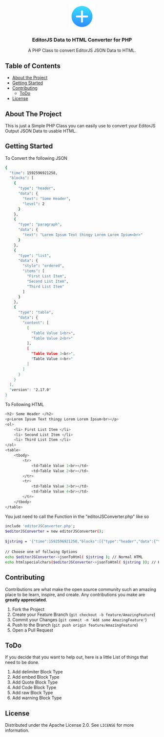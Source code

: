 <!-- PROJECT LOGO -->
<br />
<p align="center">
  <a href="https://github.com/LouisKlimek/EditorJS-Data-to-HTML-Converter-PHP">
    <img src="editorjsLogo.png" alt="EditorJS-Logo" width="80" height="80">
  </a>

  <h3 align="center">EditorJS Data to HTML Converter for PHP</h3>

  <p align="center">
    A PHP Class to convert EditorJS JSON Data to HTML.
    <br />
  </p>
</p>



<!-- TABLE OF CONTENTS -->
## Table of Contents

* [About the Project](#about-the-project)
* [Getting Started](#getting-started)
* [Contributing](#contributing)
  * [ToDo](#todo)
* [License](#license)



<!-- ABOUT THE PROJECT -->
## About The Project

This is just a Simple PHP Class you can easily use to convert your EditorJS Output JSON Data to usable HTML.


<!-- GETTING STARTED -->
## Getting Started

To Convert the following JSON
```sh
{
  "time": 1592596921258,
  "blocks": [
    {
      "type": "header",
      "data": {
        "text": "Some Header",
        "level": 2
      }
    },
    {
      "type": "paragraph",
      "data": {
        "text": "Lorem Ipsum Text thingy Lorem Lorem Ipsum<br>"
      }
    },
    {
      "type": "list",
      "data": {
        "style": "ordered",
        "items": [
          "First List Item",
          "Second List Item",
          "Third List Item"
        ]
      }
    },
    {
      "type": "table",
      "data": {
        "content": [
          [
            "Table Value 1<br>",
            "Table Value 2<br>"
          ],
          [
            "Table Value 3<br>",
            "Table Value 4<br>"
          ]
        ]
      }
    }
  ],
  "version": "2.17.0"
}
```

To Following HTML
```sh
<h2> Some Header </h2>
<p>Lorem Ipsum Text thingy Lorem Lorem Ipsum<br></p>
<ol>
    <li> First List Item </li>
    <li> Second List Item </li>
    <li> Third List Item </li>
</ol>
<table>
    <tbody>
        <tr>
            <td>Table Value 1<br></td>
            <td>Table Value 2<br></td>
        </tr>
        <tr>
            <td>Table Value 3<br></td>
            <td>Table Value 4<br></td>
        </tr>
    </tbody>
</table>
```

You just need to call the Function in the "editorJSConverter.php" like so
```sh
include 'editorJSConverter.php';
$editorJSConverter = new editorJSConverter();

$jstring = '{"time":1592596921258,"blocks":[{"type":"header","data":{"text":"Some Header","level":2}},{"type":"paragraph","data":{"text":"Lorem Ipsum Text thingy Lorem Lorem Ipsum<br>"}},{"type":"list","data":{"style":"ordered","items":["First List Item","Second List Item","Third List Item"]}},{"type":"table","data":{"content":[["Table Value 1<br>","Table Value 2<br>"],["Table Value 3<br>","Table Value 4<br>"]]}}],"version":"2.17.0"}';

// Choose one of follwing Options
echo $editorJSConverter->jsonToHtml( $jstring ); // Normal HTML
echo htmlspecialchars($editorJSConverter->jsonToHtml( $jstring )); // HTML as Plain Text
```


<!-- CONTRIBUTING -->
## Contributing

Contributions are what make the open source community such an amazing place to be learn, inspire, and create. Any contributions you make are **greatly appreciated**.

1. Fork the Project
2. Create your Feature Branch (`git checkout -b feature/AmazingFeature`)
3. Commit your Changes (`git commit -m 'Add some AmazingFeature'`)
4. Push to the Branch (`git push origin feature/AmazingFeature`)
5. Open a Pull Request



<!-- TODO -->
## ToDo

If you decide that you want to help out, here is a little List of things that need to be done.

1. Add delimiter Block Type
2. Add embed Block Type
3. Add Quote Block Type
4. Add Code Block Type
5. Add raw Block Type
6. Add warning Block Type



<!-- LICENSE -->
## License

Distributed under the Apache License 2.0. See `LICENSE` for more information.

